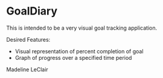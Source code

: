 # GoalDiary

This is intended to be a very visual goal tracking application.

Desired Features:
- Visual representation of percent completion of goal
- Graph of progress over a specified time period

Madeline LeClair
